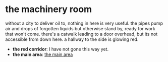 # the machinery room

without a city to deliver oil to, nothing in here is very useful. the pipes pump air and drops of forgotten liquids but otherwise stand by, ready for work that won't come. there's a catwalk leading to a door overhead, but its not accessible from down here. a hallway to the side is glowing red.

- **the red corridor**: I have not gone this way yet.
- **the main area**: [the main area](the-main-area-Nfn7g21.md)
